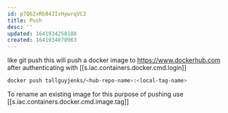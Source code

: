 ```yaml
---
id: p7Q62xRb843IxHywrqVC2
title: Push
desc: ''
updated: 1641934258188
created: 1641934070963
---
```


like git push this will push a docker image to <https://www.dockerhub.com> after authenticating with [[s.iac.containers.docker.cmd.login]]

```bash
docker push tallguyjenks/<hub-repo-name>:<local-tag-name>
```

To rename an existing image for this purpose of pushing use [[s.iac.containers.docker.cmd.image.tag]]
